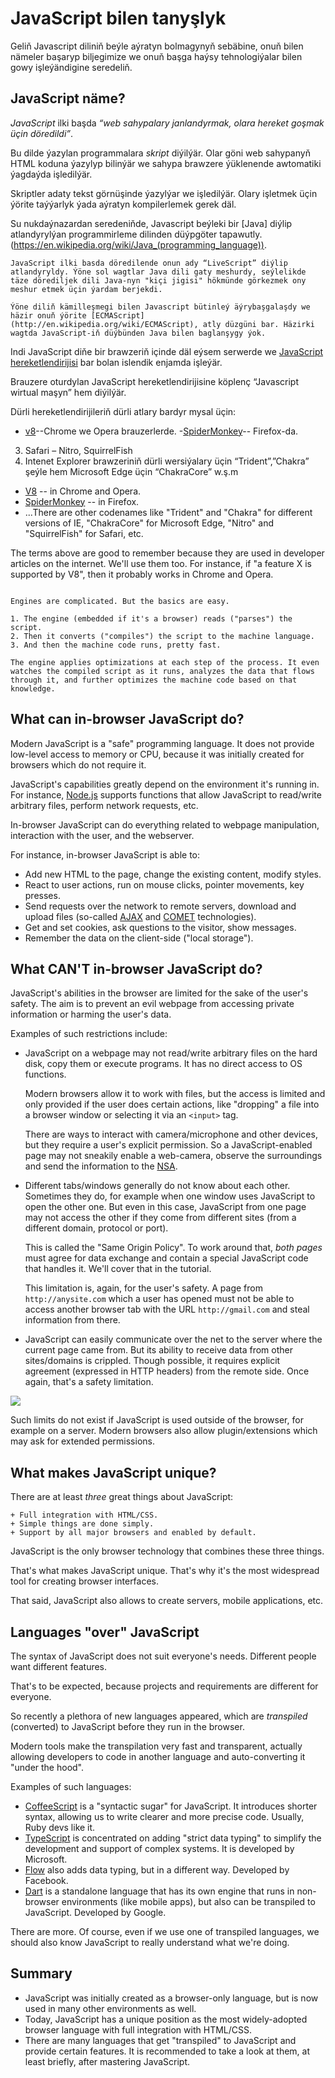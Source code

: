 # JavaScript bilen tanyşlyk

Geliň Javascript diliniň beýle aýratyn bolmagynyň sebäbine, onuň bilen nämeler başaryp biljegimize we onuň başga haýsy tehnologiýalar bilen gowy işleýändigine seredeliň.

## JavaScript näme?
*JavaScript* ilki başda *“web sahypalary janlandyrmak, olara hereket goşmak üçin döredildi”*.

Bu dilde ýazylan programmalara *skript* diýilýär. Olar göni web sahypanyň HTML koduna ýazylyp bilinýär we sahypa brawzere ýüklenende awtomatiki ýagdaýda işledilýär. 

Skriptler adaty tekst görnüşinde ýazylýar we işledilýär. Olary işletmek üçin ýörite taýýarlyk ýada aýratyn kompilerlemek gerek däl. 

Su nukdaýnazardan seredeniňde, Javascript beýleki bir [Java] diýlip atlandyrylýan programmirleme dilinden düýpgöter tapawutly.
(https://en.wikipedia.org/wiki/Java_(programming_language)).

```smart header="Ona näme üçin <u>Java</u>Script diýilýär?"
JavaScript ilki basda döredilende onun ady “LiveScript” diýlip atlandyryldy. Ýöne sol wagtlar Java dili gaty meshurdy, seýlelikde täze dörediljek dili Java-nyn "kiçi jigisi" hökmünde görkezmek ony meshur etmek üçin ýardam berjekdi.

Ýöne diliň kämilleşmegi bilen Javascript bütinleý äýrybaşgalaşdy we häzir onuň ýörite [ECMAScript] (http://en.wikipedia.org/wiki/ECMAScript), atly düzgüni bar. Häzirki wagtda JavaScript-iň düýbünden Java bilen baglanşygy ýok.
```

Indi JavaScript diňe bir brawzeriň içinde däl eýsem serwerde we [JavaScript hereketlendirijisi](https://en.wikipedia.org/wiki/JavaScript_engine) bar bolan islendik enjamda işleýär.

Brauzere oturdylan JavaScript hereketlendirijisine köplenç “Javascript wirtual maşyn” hem diýilýär. 

Dürli hereketlendirijileriň dürli atlary bardyr mysal üçin:

- [v8](https://en.wikipedia.org/wiki/V8_(JavaScript_engine))--Chrome we Opera brauzerlerde.
-[SpiderMonkey](https://en.wikipedia.org/wiki/SpiderMonkey)-- Firefox-da.

3.	Safari – Nitro, SquirrelFish
4.	Intenet Explorer brawzeriniň dürli wersiýalary üçin “Trident”,”Chakra” şeýle hem Microsoft Edge üçin “ChakraCore” w.ş.m


- [V8](https://en.wikipedia.org/wiki/V8_(JavaScript_engine)) -- in Chrome and Opera.
- [SpiderMonkey](https://en.wikipedia.org/wiki/SpiderMonkey) -- in Firefox.
- ...There are other codenames like "Trident" and "Chakra" for different versions of IE, "ChakraCore" for Microsoft Edge, "Nitro" and "SquirrelFish" for Safari, etc.

The terms above are good to remember because they are used in developer articles on the internet. We'll use them too. For instance, if "a feature X is supported by V8", then it probably works in Chrome and Opera.

```smart header="How do engines work?"

Engines are complicated. But the basics are easy.

1. The engine (embedded if it's a browser) reads ("parses") the script.
2. Then it converts ("compiles") the script to the machine language.
3. And then the machine code runs, pretty fast.

The engine applies optimizations at each step of the process. It even watches the compiled script as it runs, analyzes the data that flows through it, and further optimizes the machine code based on that knowledge.
```

## What can in-browser JavaScript do?

Modern JavaScript is a "safe" programming language. It does not provide low-level access to memory or CPU, because it was initially created for browsers which do not require it.

JavaScript's capabilities greatly depend on the environment it's running in. For instance, [Node.js](https://wikipedia.org/wiki/Node.js) supports functions that allow JavaScript to read/write arbitrary files, perform network requests, etc.

In-browser JavaScript can do everything related to webpage manipulation, interaction with the user, and the webserver.

For instance, in-browser JavaScript is able to:

- Add new HTML to the page, change the existing content, modify styles.
- React to user actions, run on mouse clicks, pointer movements, key presses.
- Send requests over the network to remote servers, download and upload files (so-called [AJAX](https://en.wikipedia.org/wiki/Ajax_(programming)) and [COMET](https://en.wikipedia.org/wiki/Comet_(programming)) technologies).
- Get and set cookies, ask questions to the visitor, show messages.
- Remember the data on the client-side ("local storage").

## What CAN'T in-browser JavaScript do?

JavaScript's abilities in the browser are limited for the sake of the user's safety. The aim is to prevent an evil webpage from accessing private information or harming the user's data.

Examples of such restrictions include:

- JavaScript on a webpage may not read/write arbitrary files on the hard disk, copy them or execute programs. It has no direct access to OS functions.

    Modern browsers allow it to work with files, but the access is limited and only provided if the user does certain actions, like "dropping" a file into a browser window or selecting it via an `<input>` tag.

    There are ways to interact with camera/microphone and other devices, but they require a user's explicit permission. So a JavaScript-enabled page may not sneakily enable a web-camera, observe the surroundings and send the information to the [NSA](https://en.wikipedia.org/wiki/National_Security_Agency).
- Different tabs/windows generally do not know about each other. Sometimes they do, for example when one window uses JavaScript to open the other one. But even in this case, JavaScript from one page may not access the other if they come from different sites (from a different domain, protocol or port).

    This is called the "Same Origin Policy". To work around that, *both pages* must agree for data exchange and contain a special JavaScript code that handles it. We'll cover that in the tutorial.

    This limitation is, again, for the user's safety. A page from `http://anysite.com` which a user has opened must not be able to access another browser tab with the URL `http://gmail.com` and steal information from there.
- JavaScript can easily communicate over the net to the server where the current page came from. But its ability to receive data from other sites/domains is crippled. Though possible, it requires explicit agreement (expressed in HTTP headers) from the remote side. Once again, that's a safety limitation.

![](limitations.svg)

Such limits do not exist if JavaScript is used outside of the browser, for example on a server. Modern browsers also allow plugin/extensions which may ask for extended permissions.

## What makes JavaScript unique?

There are at least *three* great things about JavaScript:

```compare
+ Full integration with HTML/CSS.
+ Simple things are done simply.
+ Support by all major browsers and enabled by default.
```
JavaScript is the only browser technology that combines these three things.

That's what makes JavaScript unique. That's why it's the most widespread tool for creating browser interfaces.

That said, JavaScript also allows to create servers, mobile applications, etc.

## Languages "over" JavaScript

The syntax of JavaScript does not suit everyone's needs. Different people want different features.

That's to be expected, because projects and requirements are different for everyone.

So recently a plethora of new languages appeared, which are *transpiled* (converted) to JavaScript before they run in the browser.

Modern tools make the transpilation very fast and transparent, actually allowing developers to code in another language and auto-converting it "under the hood".

Examples of such languages:

- [CoffeeScript](http://coffeescript.org/) is a "syntactic sugar" for JavaScript. It introduces shorter syntax, allowing us to write clearer and more precise code. Usually, Ruby devs like it.
- [TypeScript](http://www.typescriptlang.org/) is concentrated on adding "strict data typing" to simplify the development and support of complex systems. It is developed by Microsoft.
- [Flow](http://flow.org/) also adds data typing, but in a different way. Developed by Facebook.
- [Dart](https://www.dartlang.org/) is a standalone language that has its own engine that runs in non-browser environments (like mobile apps), but also can be transpiled to JavaScript. Developed by Google.

There are more. Of course, even if we use one of transpiled languages, we should also know JavaScript to really understand what we're doing.

## Summary

- JavaScript was initially created as a browser-only language, but is now used in many other environments as well.
- Today, JavaScript has a unique position as the most widely-adopted browser language with full integration with HTML/CSS.
- There are many languages that get "transpiled" to JavaScript and provide certain features. It is recommended to take a look at them, at least briefly, after mastering JavaScript.

